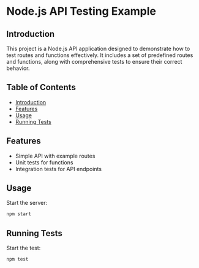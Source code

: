 # Node.js API Testing Example

## Introduction
This project is a Node.js API application designed to demonstrate how to test routes and functions effectively. It includes a set of predefined routes and functions, along with comprehensive tests to ensure their correct behavior.

## Table of Contents
- [Introduction](#introduction)
- [Features](#features)
- [Usage](#usage)
- [Running Tests](#running-tests)


## Features
- Simple API with example routes
- Unit tests for functions
- Integration tests for API endpoints

## Usage
Start the server:
```bash
npm start
```

## Running Tests
Start the test:
```bash
npm test

